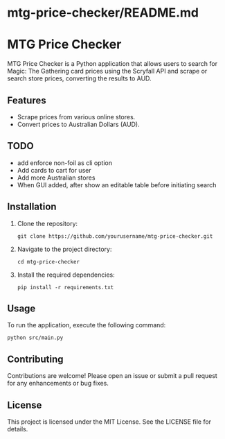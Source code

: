 # mtg-price-checker/README.md

# MTG Price Checker

MTG Price Checker is a Python application that allows users to search for Magic: The Gathering card prices using the Scryfall API and scrape or search store prices, converting the results to AUD.

## Features

- Scrape prices from various online stores.
- Convert prices to Australian Dollars (AUD).


## TODO 
- add enforce non-foil as cli option
- Add cards to cart for user
- Add more Australian stores
- When GUI added, after show an editable table before initiating search

## Installation

1. Clone the repository:
   ```
   git clone https://github.com/yourusername/mtg-price-checker.git
   ```
2. Navigate to the project directory:
   ```
   cd mtg-price-checker
   ```
3. Install the required dependencies:
   ```
   pip install -r requirements.txt
   ```

## Usage

To run the application, execute the following command:
```
python src/main.py
```


## Contributing

Contributions are welcome! Please open an issue or submit a pull request for any enhancements or bug fixes.

## License

This project is licensed under the MIT License. See the LICENSE file for details.